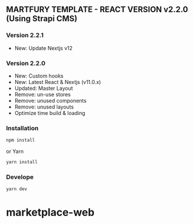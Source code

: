 ## MARTFURY TEMPLATE - REACT VERSION v2.2.0 (Using Strapi CMS)

### Version 2.2.1

* New: Update Nextjs v12

### Version 2.2.0

* New: Custom hooks
* New: Latest React & Nextjs (v11.0.x)
* Updated: Master Layout
* Remove: un-use stores
* Remove: unused components
* Remove: unused layouts
* Optimize time build & loading


### Installation

```bash
npm install
```

or Yarn

```bash
yarn install 
```

### Develope

```bash
yarn dev 
```
# marketplace-web

